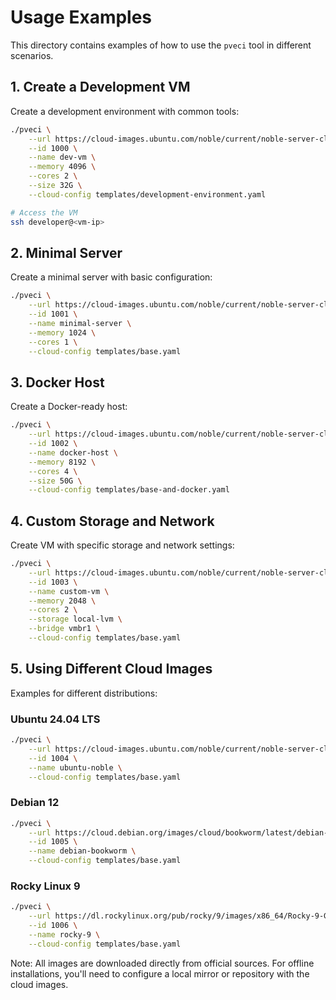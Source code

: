 # Usage Examples

This directory contains examples of how to use the `pveci` tool in different scenarios.

## 1. Create a Development VM

Create a development environment with common tools:

```bash
./pveci \
    --url https://cloud-images.ubuntu.com/noble/current/noble-server-cloudimg-amd64.img \
    --id 1000 \
    --name dev-vm \
    --memory 4096 \
    --cores 2 \
    --size 32G \
    --cloud-config templates/development-environment.yaml

# Access the VM
ssh developer@<vm-ip>
```

## 2. Minimal Server

Create a minimal server with basic configuration:

```bash
./pveci \
    --url https://cloud-images.ubuntu.com/noble/current/noble-server-cloudimg-amd64.img \
    --id 1001 \
    --name minimal-server \
    --memory 1024 \
    --cores 1 \
    --cloud-config templates/base.yaml
```

## 3. Docker Host

Create a Docker-ready host:

```bash
./pveci \
    --url https://cloud-images.ubuntu.com/noble/current/noble-server-cloudimg-amd64.img \
    --id 1002 \
    --name docker-host \
    --memory 8192 \
    --cores 4 \
    --size 50G \
    --cloud-config templates/base-and-docker.yaml
```

## 4. Custom Storage and Network

Create VM with specific storage and network settings:

```bash
./pveci \
    --url https://cloud-images.ubuntu.com/noble/current/noble-server-cloudimg-amd64.img \
    --id 1003 \
    --name custom-vm \
    --memory 2048 \
    --cores 2 \
    --storage local-lvm \
    --bridge vmbr1 \
    --cloud-config templates/base.yaml
```

## 5. Using Different Cloud Images

Examples for different distributions:

### Ubuntu 24.04 LTS

```bash
./pveci \
    --url https://cloud-images.ubuntu.com/noble/current/noble-server-cloudimg-amd64.img \
    --id 1004 \
    --name ubuntu-noble \
    --cloud-config templates/base.yaml
```

### Debian 12

```bash
./pveci \
    --url https://cloud.debian.org/images/cloud/bookworm/latest/debian-12-generic-amd64.qcow2 \
    --id 1005 \
    --name debian-bookworm \
    --cloud-config templates/base.yaml
```

### Rocky Linux 9

```bash
./pveci \
    --url https://dl.rockylinux.org/pub/rocky/9/images/x86_64/Rocky-9-GenericCloud.latest.x86_64.qcow2 \
    --id 1006 \
    --name rocky-9 \
    --cloud-config templates/base.yaml
```

Note: All images are downloaded directly from official sources. For offline installations,
you'll need to configure a local mirror or repository with the cloud images.
